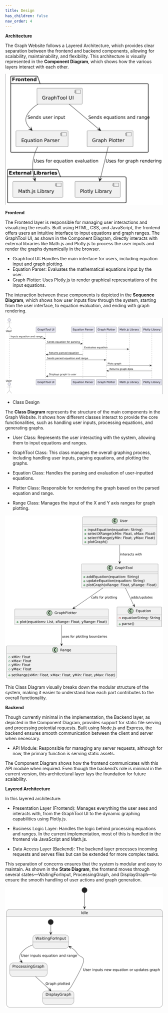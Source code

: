 ```yaml
---
title: Design
has_children: false
nav_order: 4
---
```


**Architecture**

The Graph Website follows a Layered Architecture, which provides clear separation between the frontend and backend components, allowing for scalability, maintainability, and flexibility. This architecture is visually represented in the **Component Diagram**, which shows how the various layers interact with each other.

![Component Diagram](diagrams/component_diagram.png)

**Frontend**

The Frontend layer is responsible for managing user interactions and visualizing the results. Built using HTML, CSS, and JavaScript, the frontend offers users an intuitive interface to input equations and graph ranges. The GraphTool UI, as shown in the Component Diagram, directly interacts with external libraries like Math.js and Plotly.js to process the user inputs and render the graphs dynamically in the browser.

- GraphTool UI: Handles the main interface for users, including equation input and graph plotting.
- Equation Parser: Evaluates the mathematical equations input by the user.
- Graph Plotter: Uses Plotly.js to render graphical representations of the input equations.
  
The interaction between these components is depicted in the **Sequence Diagram**, which shows how user inputs flow through the system, starting from the user interface, to equation evaluation, and ending with graph rendering.

![Sequence Diagram](diagrams/sequence_diagram.png)

- Class Design

The **Class Diagram** represents the structure of the main components in the Graph Website. It shows how different classes interact to provide the core functionalities, such as handling user inputs, processing equations, and generating graphs.

- User Class: Represents the user interacting with the system, allowing them to input equations and ranges.
  
- GraphTool Class: This class manages the overall graphing process, including handling user inputs, parsing equations, and plotting the graphs.
  
- Equation Class: Handles the parsing and evaluation of user-inputted equations.
  
- Plotter Class: Responsible for rendering the graph based on the parsed equation and range.
  
- Range Class: Manages the input of the X and Y axis ranges for graph plotting.

![Class Diagram](diagrams/class_diagram.png)

This Class Diagram visually breaks down the modular structure of the system, making it easier to understand how each part contributes to the overall functionality.

**Backend**

Though currently minimal in the implementation, the Backend layer, as depicted in the Component Diagram, provides support for static file serving and processing potential requests. Built using Node.js and Express, the backend ensures smooth communication between the client and server when necessary. 

- API Module: Responsible for managing any server requests, although for now, the primary function is serving static assets.
  
The Component Diagram shows how the frontend communicates with this API module when required. Even though the backend’s role is minimal in the current version, this architectural layer lays the foundation for future scalability.

**Layered Architecture**

In this layered architecture:

- Presentation Layer (Frontend): Manages everything the user sees and interacts with, from the GraphTool UI to the dynamic graphing capabilities using Plotly.js.
  
- Business Logic Layer: Handles the logic behind processing equations and ranges. In the current implementation, most of this is handled in the frontend via JavaScript and Math.js.
  
- Data Access Layer (Backend): The backend layer processes incoming requests and serves files but can be extended for more complex tasks.

This separation of concerns ensures that the system is modular and easy to maintain. As shown in the **State Diagram**, the frontend moves through several states—WaitingForInput, ProcessingGraph, and DisplayGraph—to ensure the smooth handling of user actions and graph generation.

![State Diagram](diagrams/state_diagram.png)
